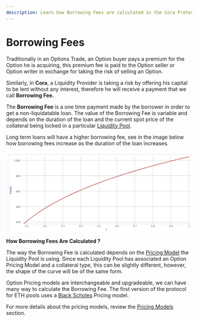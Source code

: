 ```yaml
---
description: Learn how Borrowing Fees are calculated in the Cora Protocol
---
```


# Borrowing Fees

Traditionally in an Options Trade, an Option buyer pays a premium for the Option he is acquiring, this premium fee is paid to the Option seller or Option writer in exchange for taking the risk of selling an Option.

Similarly, in **Cora**, a Liquidity Provider is taking a risk by offering his capital to be lent without any interest, therefore he will receive a payment that we call **Borrowing Fee.**

The **Borrowing Fee** is a one time payment made by the borrower in order to get a non-liquidatable loan. The value of the Borrowing Fee is variable and depends on the duration of the loan and the current spot price of the collateral being locked in a particular [Liquidity Pool](lending-pools/).

Long term loans will have a higher borrowing fee, see in the image below how borrowing fees increase as the duration of the loan increases.

![Loan Duration vs Borrowing Fee for ETH-USDC pools](<../.gitbook/assets/Screenshot 2021-10-30 at 12.36.25.png>)

**How Borrowing Fees Are Calculated ?**

The way the Borrowing Fee is calculated depends on the [Pricing Model](pricing-models/) the Liquidity Pool is using. Since each Liquidity Pool has associated an Option Pricing Model and a collateral type, this can be slightly different, however, the shape of the curve will be of the same form.

Option Pricing models are interchangeable and upgradeable, we can have many way to calculate the Borrowing Fee. The first version of the protocol for ETH pools uses a [Black Scholes](https://www.investopedia.com/terms/b/blackscholes.asp) Pricing model.&#x20;

For more details about the pricing models, review the [Pricing Models](pricing-models/) section.

